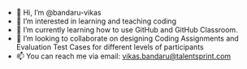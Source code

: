 - 👋 Hi, I’m @bandaru-vikas
- 👀 I’m interested in learning and teaching coding
- 🌱 I’m currently learning how to use GitHub and GitHub Classroom.
- 💞️ I’m looking to collaborate on designing Coding Assignments and Evaluation Test Cases for different levels of participants
- 📫 You can reach me via email: vikas.bandaru@talentsprint.com

<!---
bandaru-vikas/bandaru-vikas is a ✨ special ✨ repository because its `README.md` (this file) appears on your GitHub profile.
You can click the Preview link to take a look at your changes.
--->
